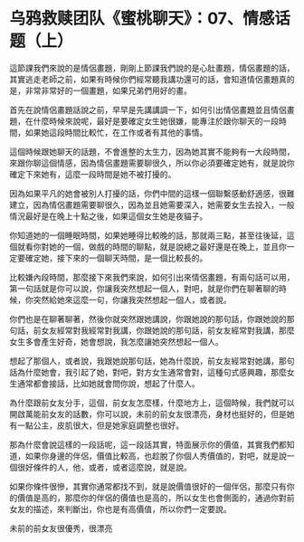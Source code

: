 # 乌鸦救赎团队《蜜桃聊天》：07、情感话题（上）

這節課我們來說的是情侶畫題，剛剛上節課我們說的是心肚畫題，情侶畫題的話，其實逃走老師之前，如果有時候你們經常聽我講功還可的話，會知道情侶畫題真的是，非常非常好的一個畫題，如果兄弟們用好的畫。

首先在說情侶畫題話說之前，早早是先講講調一下，如何引出情侶畫題並且情侶畫題，在什麼時候來說呢，最好是要確定女生她很嫌，能專注於跟你聊天的一段時間，如果她這段時間比較忙，在工作或者有其他的事情。

這個時候跟她聊天的話題，不會進整的太生力，因為她其實不能夠有一大段時間，來跟你聊這個情感，因為情侶畫題需要聊很久，所以你必須要確定她有，就是說你確定下來她有，這麼一段時間是她不被打擾的。

因為如果平凡的她會被別人打擾的話，你們中間的這樣一個聯繫感動舒適感，很難建立，因為情侶畫題需要聊很久，因為並且她需要深入，她需要女生去投入，一般情況最好是在晚上十點之後，如果這個女生她是夜貓子。

你知道她的一個睡眠時間，如果她睡得比較晚的話，那就兩三點，甚至往後延，這個就看你對她的一個，做戲的時間的聊點，就是說總之最好還是在晚上，並且你一定要確定她，接下來的一個聊天時間，是一個比較長的。

比較嫌內段時間，那麼接下來我們來說，如何引出來情侶畫題，有兩句話可以用，第一句話就是你可以說，你讓我突然想起一個人，對吧，就是你們在聊著聊的時候，你突然給她來這麼一句，你讓我突然想起一個人，或者說。

你們也是在聊著聊著，然後你就突然跟她講說，你跟她說的那句話，你跟她說的那句話，前女友經常對我經常對我講，你跟她說的那句話，前女友經常對我講，那麼女生多會產生好奇，她會想說，我怎麼讓她突然想起一個人。

想起了那個人，或者說，我跟她說那句話，她為什麼說，前女友經常對她講，那句話為什麼她會，我引起了她，對吧，對方女生通常會對，這種句式感興趣，那麼女生通常都會接話，比如她就會問你說，想起了什麼人。

為什麼跟前女友分手，這個，前女友怎麼樣，什麼地方上，這個時候，我們就可以開啟萬能前女友的話數，你可以說，未前的前女友很漂亮，身材也挺好的，但是她有一點公主，皮肌很大，但是她家庭調整也很好。

那為什麼會說這樣的一段話呢，這一段話其實，特面展示你的價值，其實我們都知道，如果你身邊的伴侶，價值比較高，也趁脫了你個人秀價值的，對吧，就是說一個很好條件的人，他，或者，或者這麼說，就是說。

如果你條件很慘，其實你通常都找不到，就是說價值很好的一個伴侶，那麼只有你的價值是高的，那麼你的伴侶的價值也是高的，所以女生也會側面的，通過你對前女友的描述，來判斷出，你也是有高價值，所以你們一定要說。

未前的前女友很優秀，很漂亮